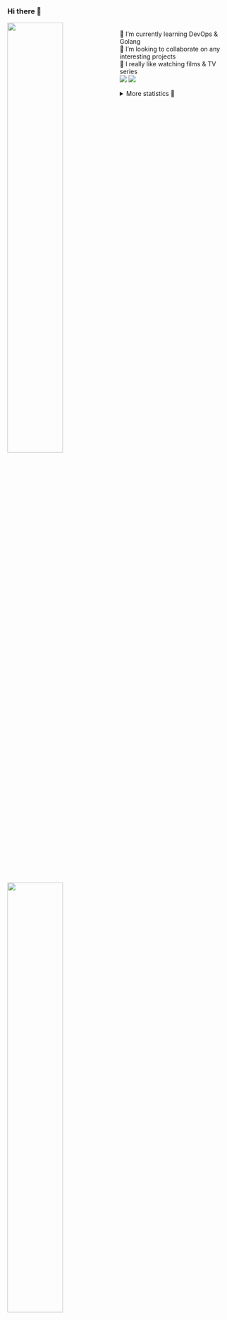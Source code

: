 ### Hi there 👋


[<img align="left" width="50%" src="https://github-readme-stats.vercel.app/api?username=rufusnufus&hide=issues&show_icons=true&count_private=true&theme=transparent&title_color=FF6F40&text_color=FBF9F8&icon_color=F48242&hide_border=true&hide_title=true#gh-dark-mode-only">](https://metrics.lecoq.io/rufusnufus#gh-dark-mode-only)
[<img align="left" width="50%" src="https://github-readme-stats.vercel.app/api?username=rufusnufus&hide=issues&show_icons=true&count_private=true&theme=transparent&title_color=FF6533&text_color=4D4644&icon_color=FF8038&hide_border=true&hide_title=true#gh-light-mode-only">](https://metrics.lecoq.io/rufusnufus#gh-light-mode-only)

<p>
  <br>
  🌱 I’m currently learning DevOps & Golang</br>
  👯 I’m looking to collaborate on any interesting projects</br>
  🎥 I really like watching films & TV series</br>
  <a href="https://linkedin.com/in/rufusnufus"><img src="https://img.shields.io/badge/linkedin-0077B5.svg?style=for-the-badge&logo=linkedin&logoColor=white"/></a>
  <a href="https://t.me/rufusnufus"><img src="https://img.shields.io/badge/-telegram-black?style=for-the-badge&color=blue&logo=telegram"/></a>
</p>

<p text-align="left">
<details>
  <summary>More statistics 👀</summary><br/>

<!--START_SECTION:waka-->
![Code Time](http://img.shields.io/badge/Code%20Time-544%20hrs%2014%20mins-blue)

![Profile Views](http://img.shields.io/badge/Profile%20Views-0-blue)

**I'm an Early 🐤** 

```text
🌞 Morning                9308 commits        ██████░░░░░░░░░░░░░░░░░░░   22.61 % 
🌆 Daytime                24161 commits       ███████████████░░░░░░░░░░   58.69 % 
🌃 Evening                6974 commits        ████░░░░░░░░░░░░░░░░░░░░░   16.94 % 
🌙 Night                  726 commits         ░░░░░░░░░░░░░░░░░░░░░░░░░   01.76 % 
```
📅 **I'm Most Productive on Monday** 

```text
Monday                   8519 commits        █████░░░░░░░░░░░░░░░░░░░░   20.69 % 
Tuesday                  7956 commits        █████░░░░░░░░░░░░░░░░░░░░   19.33 % 
Wednesday                8246 commits        █████░░░░░░░░░░░░░░░░░░░░   20.03 % 
Thursday                 8117 commits        █████░░░░░░░░░░░░░░░░░░░░   19.72 % 
Friday                   7158 commits        ████░░░░░░░░░░░░░░░░░░░░░   17.39 % 
Saturday                 736 commits         ░░░░░░░░░░░░░░░░░░░░░░░░░   01.79 % 
Sunday                   437 commits         ░░░░░░░░░░░░░░░░░░░░░░░░░   01.06 % 
```


📊 **This Week I Spent My Time On** 

```text
💬 Programming Languages: 
HCL                      5 hrs 21 mins       █████████████░░░░░░░░░░░░   50.40 % 
Go                       1 hr 42 mins        ████░░░░░░░░░░░░░░░░░░░░░   16.11 % 
Terraform                1 hr 41 mins        ████░░░░░░░░░░░░░░░░░░░░░   15.85 % 
YAML                     51 mins             ██░░░░░░░░░░░░░░░░░░░░░░░   08.09 % 
Other                    34 mins             █░░░░░░░░░░░░░░░░░░░░░░░░   05.45 % 

🔥 Editors: 
VS Code                  10 hrs 3 mins       ████████████████████████░   94.71 % 
iTerm2                   33 mins             █░░░░░░░░░░░░░░░░░░░░░░░░   05.29 % 
```

**I Mostly Code in Go** 

```text
Python                   14 repos            ██░░░░░░░░░░░░░░░░░░░░░░░   09.46 % 
Smarty                   10 repos            ██░░░░░░░░░░░░░░░░░░░░░░░   06.76 % 
HCL                      7 repos             █░░░░░░░░░░░░░░░░░░░░░░░░   04.73 % 
Kotlin                   5 repos             █░░░░░░░░░░░░░░░░░░░░░░░░   03.38 % 
HTML                     5 repos             █░░░░░░░░░░░░░░░░░░░░░░░░   03.38 % 
```




 Last Updated on 16/12/2023 01:00:30 UTC
<!--END_SECTION:waka-->

</details>
</p>

